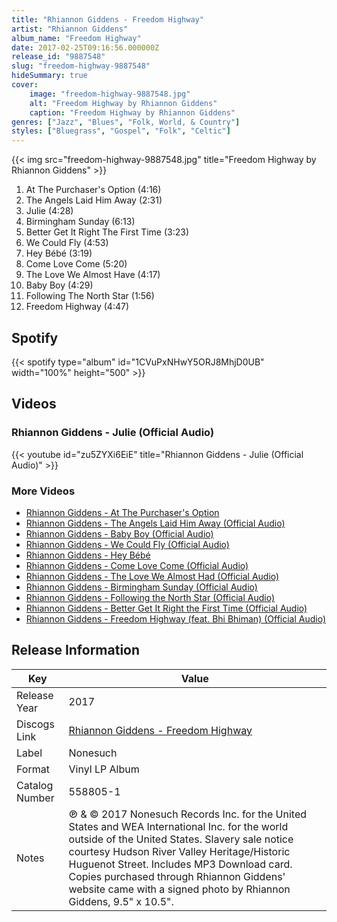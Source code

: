 ```yaml
---
title: "Rhiannon Giddens - Freedom Highway"
artist: "Rhiannon Giddens"
album_name: "Freedom Highway"
date: 2017-02-25T09:16:56.000000Z
release_id: "9887548"
slug: "freedom-highway-9887548"
hideSummary: true
cover:
    image: "freedom-highway-9887548.jpg"
    alt: "Freedom Highway by Rhiannon Giddens"
    caption: "Freedom Highway by Rhiannon Giddens"
genres: ["Jazz", "Blues", "Folk, World, & Country"]
styles: ["Bluegrass", "Gospel", "Folk", "Celtic"]
---
```


{{< img src="freedom-highway-9887548.jpg" title="Freedom Highway by Rhiannon Giddens" >}}

<!-- section break -->

1. At The Purchaser's Option (4:16)
2. The Angels Laid Him Away (2:31)
3. Julie (4:28)
4. Birmingham Sunday (6:13)
5. Better Get It Right The First Time (3:23)
6. We Could Fly (4:53)
7. Hey Bébé (3:19)
8. Come Love Come (5:20)
9. The Love We Almost Have (4:17)
10. Baby Boy (4:29)
11. Following The North Star (1:56)
12. Freedom Highway (4:47)

<!-- section break -->


## Spotify
{{< spotify type="album" id="1CVuPxNHwY5ORJ8MhjD0UB" width="100%" height="500" >}}



## Videos
### Rhiannon Giddens - Julie (Official Audio)
{{< youtube id="zu5ZYXi6EiE" title="Rhiannon Giddens - Julie (Official Audio)" >}}<br>

### More Videos

- [Rhiannon Giddens - At The Purchaser's Option](https://www.youtube.com/watch?v=6vy9xTS0QxM)
- [Rhiannon Giddens - The Angels Laid Him Away (Official Audio)](https://www.youtube.com/watch?v=wvG4QC0N3IM)
- [Rhiannon Giddens - Baby Boy (Official Audio)](https://www.youtube.com/watch?v=pTUqArW-mFI)
- [Rhiannon Giddens - We Could Fly (Official Audio)](https://www.youtube.com/watch?v=5KhzRgqcBBc)
- [Rhiannon Giddens - Hey Bébé](https://www.youtube.com/watch?v=fxjYBfjwnXc)
- [Rhiannon Giddens - Come Love Come (Official Audio)](https://www.youtube.com/watch?v=EZ4Hb7YUbvU)
- [Rhiannon Giddens - The Love We Almost Had (Official Audio)](https://www.youtube.com/watch?v=-YP4lhYzIx0)
- [Rhiannon Giddens - Birmingham Sunday (Official Audio)](https://www.youtube.com/watch?v=4_T5KlTpvoM)
- [Rhiannon Giddens - Following the North Star (Official Audio)](https://www.youtube.com/watch?v=RLct6qYysVE)
- [Rhiannon Giddens - Better Get It Right the First Time (Official Audio)](https://www.youtube.com/watch?v=0VftPiNjaas)
- [Rhiannon Giddens - Freedom Highway (feat. Bhi Bhiman) (Official Audio)](https://www.youtube.com/watch?v=5eFtU57vme4)


## Release Information
|  Key           | Value                                                |
| ---------------| ---------------------------------------------------- |
| Release Year   | 2017                                   |
| Discogs Link   | [Rhiannon Giddens - Freedom Highway](https://www.discogs.com/release/9887548-Rhiannon-Giddens-Freedom-Highway) |
| Label          | Nonesuch |
| Format         | Vinyl LP Album |
| Catalog Number | 558805-1 |
| Notes | ℗ & © 2017 Nonesuch Records Inc. for the United States and WEA International Inc. for the world outside of the United States. Slavery sale notice courtesy Hudson River Valley Heritage/Historic Huguenot Street.  Includes MP3 Download card. Copies purchased through Rhiannon Giddens' website came with a signed photo by Rhiannon Giddens, 9.5" x 10.5". |